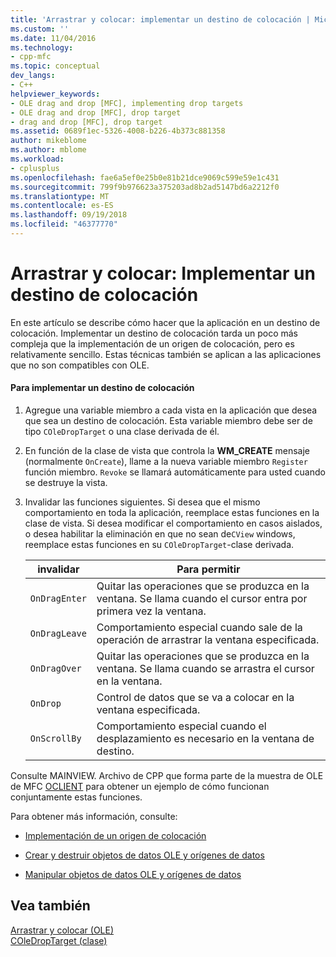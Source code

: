 ```yaml
---
title: 'Arrastrar y colocar: implementar un destino de colocación | Microsoft Docs'
ms.custom: ''
ms.date: 11/04/2016
ms.technology:
- cpp-mfc
ms.topic: conceptual
dev_langs:
- C++
helpviewer_keywords:
- OLE drag and drop [MFC], implementing drop targets
- OLE drag and drop [MFC], drop target
- drag and drop [MFC], drop target
ms.assetid: 0689f1ec-5326-4008-b226-4b373c881358
author: mikeblome
ms.author: mblome
ms.workload:
- cplusplus
ms.openlocfilehash: fae6a5ef0e25b0e81b21dce9069c599e59e1c431
ms.sourcegitcommit: 799f9b976623a375203ad8b2ad5147bd6a2212f0
ms.translationtype: MT
ms.contentlocale: es-ES
ms.lasthandoff: 09/19/2018
ms.locfileid: "46377770"
---
```

# <a name="drag-and-drop-implementing-a-drop-target"></a>Arrastrar y colocar: Implementar un destino de colocación

En este artículo se describe cómo hacer que la aplicación en un destino de colocación. Implementar un destino de colocación tarda un poco más compleja que la implementación de un origen de colocación, pero es relativamente sencillo. Estas técnicas también se aplican a las aplicaciones que no son compatibles con OLE.

#### <a name="to-implement-a-drop-target"></a>Para implementar un destino de colocación

1. Agregue una variable miembro a cada vista en la aplicación que desea que sea un destino de colocación. Esta variable miembro debe ser de tipo `COleDropTarget` o una clase derivada de él.

1. En función de la clase de vista que controla la **WM_CREATE** mensaje (normalmente `OnCreate`), llame a la nueva variable miembro `Register` función miembro. `Revoke` se llamará automáticamente para usted cuando se destruye la vista.

1. Invalidar las funciones siguientes. Si desea que el mismo comportamiento en toda la aplicación, reemplace estas funciones en la clase de vista. Si desea modificar el comportamiento en casos aislados, o desea habilitar la eliminación en que no sean de`CView` windows, reemplace estas funciones en su `COleDropTarget`-clase derivada.

    |invalidar|Para permitir|
    |--------------|--------------|
    |`OnDragEnter`|Quitar las operaciones que se produzca en la ventana. Se llama cuando el cursor entra por primera vez la ventana.|
    |`OnDragLeave`|Comportamiento especial cuando sale de la operación de arrastrar la ventana especificada.|
    |`OnDragOver`|Quitar las operaciones que se produzca en la ventana. Se llama cuando se arrastra el cursor en la ventana.|
    |`OnDrop`|Control de datos que se va a colocar en la ventana especificada.|
    |`OnScrollBy`|Comportamiento especial cuando el desplazamiento es necesario en la ventana de destino.|

Consulte MAINVIEW. Archivo de CPP que forma parte de la muestra de OLE de MFC [OCLIENT](../visual-cpp-samples.md) para obtener un ejemplo de cómo funcionan conjuntamente estas funciones.

Para obtener más información, consulte:

- [Implementación de un origen de colocación](../mfc/drag-and-drop-implementing-a-drop-source.md)

- [Crear y destruir objetos de datos OLE y orígenes de datos](../mfc/data-objects-and-data-sources-creation-and-destruction.md)

- [Manipular objetos de datos OLE y orígenes de datos](../mfc/data-objects-and-data-sources-manipulation.md)

## <a name="see-also"></a>Vea también

[Arrastrar y colocar (OLE)](../mfc/drag-and-drop-ole.md)<br/>
[COleDropTarget (clase)](../mfc/reference/coledroptarget-class.md)

